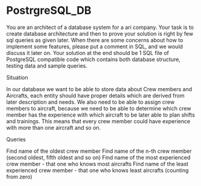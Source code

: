 # PostrgreSQL_DB

You are an architect of a database system for a ari company. Your task is to create database architecture and then to prove your solution is right by few sql queries as given later. When there are some concerns about how to implement some features, please put a comment in SQL, and we would discuss it later on. Your solution at the end should be 1 SQL file of PostgreSQL compatible code which contains both database structure, testing data and sample queries.

Situation

In our database we want to be able to store data about Crew members and Aircrafts, each entity should have proper details which are derived from later description and needs. We also need to be able to assign crew members to aircraft, because we need to be able to determine which crew member has the experience with which aircraft to be later able to plan shifts and trainings. This means that every crew member could have experience with more than one aircraft and so on.

Queries

Find name of the oldest crew member
Find name of the n-th crew member (second oldest, fifth oldest and so on)
Find name of the most experienced crew member - that one who knows most aircrafts
Find name of the least experienced crew member - that one who knows least aircrafts (counting from zero)
